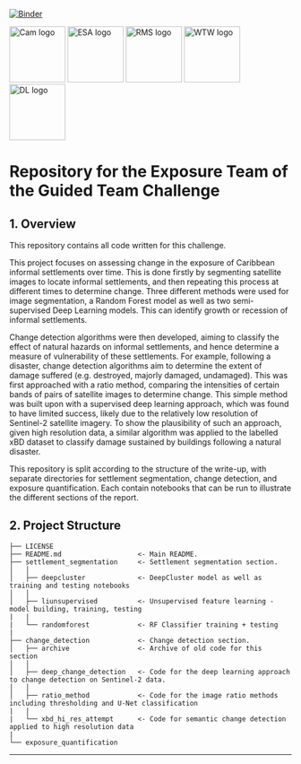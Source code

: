 [![Binder](https://mybinder.org/badge_logo.svg)](https://hub.gke2.mybinder.org/user/ai4er-cdt-gtc-exposure-gloir469/notebooks/Demo_Notebook.ipynb)

<img width="100" alt="Cam logo" src=https://www.hoart.cam.ac.uk/images/university-of-cambridge-logo/image_preview>      <img width="100" alt="ESA logo" src="https://brand.esa.int/files/2020/05/ESA_logo_2020_Deep-scaled.jpg">        <img width="100" alt="RMS logo" src=https://www.burstorm.com/wp-content/uploads/RMS-logo-final.png>     <img width="100" alt="WTW logo" src=http://www.wtw-healthandbenefits.co.uk/wp-content/themes/pmi/images/oglogo.png>         <img width="100" alt="DL logo" src=https://i1.wp.com/roboticulized.com/wp-content/uploads/2020/03/descartes-labs-unveils-its-advanced-mineral-exploration-package.png>

# Repository for the Exposure Team of the Guided Team Challenge

## 1. Overview

This repository contains all code written for this challenge.

This project focuses on assessing change in the exposure of Caribbean informal settlements over time. This is done firstly by segmenting satellite images to locate informal settlements, and then repeating this process at different times to determine change. Three different methods were used for image segmentation, a Random Forest model as well as two semi-supervised Deep Learning models. This can identify growth or recession of informal settlements. 

Change detection algorithms were then developed, aiming to classify the effect of natural hazards on informal settlements, and hence determine a measure of vulnerability of these settlements. For example, following a disaster, change detection algorithms aim to determine the extent of damage suffered (e.g. destroyed, majorly damaged, undamaged). This was first approached with a ratio method, comparing the intensities of certain bands of pairs of satellite images to determine change. This simple method was built upon with a supervised deep learning approach, which was found to have limited success, likely due to the relatively low resolution of Sentinel-2 satellite imagery. To show the plausibility of such an approach, given high resolution data, a similar algorithm was applied to the labelled xBD dataset to classify damage sustained by buildings following a natural disaster.

This repository is split according to the structure of the write-up, with separate directories for settlement segmentation, change detection, and exposure quantification. Each contain notebooks that can be run to illustrate the different sections of the report.

## 2. Project Structure
```
├── LICENSE
├── README.md                   <- Main README.
├── settlement_segmentation     <- Settlement segmentation section.
│   │
│   ├── deepcluster             <- DeepCluster model as well as training and testing notebooks
│   │
│   ├── liunsupervised          <- Unsupervised feature learning - model building, training, testing          
|   |
|   └── randomforest            <- RF Classifier training + testing
|
├── change_detection            <- Change detection section.
│   ├── archive                 <- Archive of old code for this section
│   │
│   ├── deep_change_detection   <- Code for the deep learning approach to change detection on Sentinel-2 data.
│   │
│   ├── ratio_method            <- Code for the image ratio methods including thresholding and U-Net classification
|   |
|   └── xbd_hi_res_attempt      <- Code for semantic change detection applied to high resolution data
|
└── exposure_quantification

```

---
